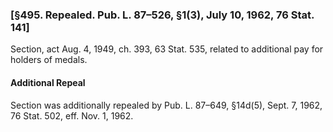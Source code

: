 ### [§495. Repealed. Pub. L. 87–526, §1(3), July 10, 1962, 76 Stat. 141] ###

Section, act Aug. 4, 1949, ch. 393, 63 Stat. 535, related to additional pay for holders of medals.

#### Additional Repeal ####

Section was additionally repealed by Pub. L. 87–649, §14d(5), Sept. 7, 1962, 76 Stat. 502, eff. Nov. 1, 1962.